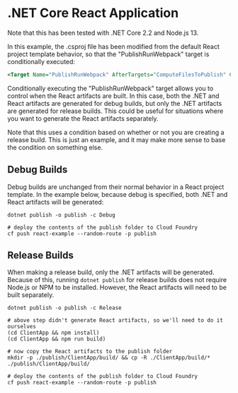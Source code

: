 # .NET Core React Application

Note that this has been tested with .NET Core 2.2 and Node.js 13.

In this example, the .csproj file has been modified from the default React project template behavior, so that the "PublishRunWebpack" target is conditionally executed:

```xml
<Target Name="PublishRunWebpack" AfterTargets="ComputeFilesToPublish" Condition=" '$(Configuration)' != 'Release' ">
```

Conditionally executing the "PublishRunWebpack" target allows you to control when the React artifacts are built. In this case, both the .NET and React artifacts are generated for debug builds, but only the .NET artifacts are generated for release builds. This could be useful for situations where you want to generate the React artifacts separately.

Note that this uses a condition based on whether or not you are creating a release build. This is just an example, and it may make more sense to base the condition on something else.

## Debug Builds

Debug builds are unchanged from their normal behavior in a React project template. In the example below, because debug is specified, both .NET and React artifacts will be generated:

```
dotnet publish -o publish -c Debug

# deploy the contents of the publish folder to Cloud Foundry
cf push react-example --random-route -p publish
```

## Release Builds

When making a release build, only the .NET artifacts will be generated. Because of this, running `dotnet publish` for release builds does not require Node.js or NPM to be installed. However, the React artifacts will need to be built separately.

```
dotnet publish -o publish -c Release

# above step didn't generate React artifacts, so we'll need to do it ourselves
(cd ClientApp && npm install)
(cd ClientApp && npm run build)

# now copy the React artifacts to the publish folder
mkdir -p ./publish/ClientApp/build/ && cp -R ./ClientApp/build/* ./publish/ClientApp/build/

# deploy the contents of the publish folder to Cloud Foundry
cf push react-example --random-route -p publish
```
